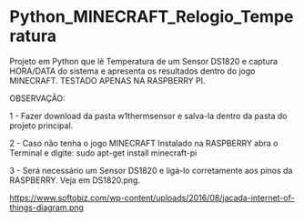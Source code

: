# Python_MINECRAFT_Relogio_Temperatura
Projeto em Python que lê Temperatura de um Sensor DS1820 e captura HORA/DATA do sistema e apresenta os resultados dentro do jogo MINECRAFT. TESTADO APENAS NA RASPBERRY PI.

OBSERVAÇÃO: 

1 - Fazer download da pasta w1thermsensor e salva-la dentro da pasta do projeto principal.

2 - Caso não tenha o jogo MINECRAFT Instalado na RASPBERRY abra o Terminal e digite: sudo apt-get install minecraft-pi

3 - Será necessário um Sensor DS1820 e ligá-lo corretamente aos pinos da RASPBERRY. Veja em DS1820.png.

https://www.softobiz.com/wp-content/uploads/2016/08/jacada-internet-of-things-diagram.png


